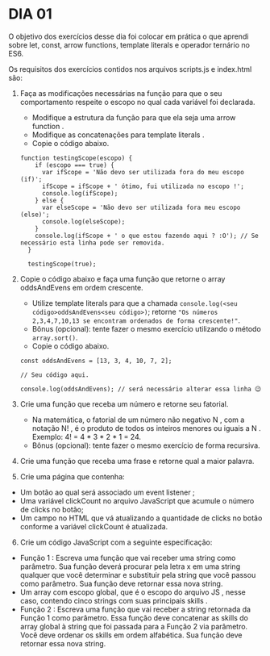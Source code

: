 # DIA 01

O objetivo dos exercícios desse dia foi colocar em prática o que aprendi sobre let, const, arrow functions, template literals e operador ternário no ES6.

Os requisitos dos exercícios contidos nos arquivos scripts.js e index.html são:

1. Faça as modificações necessárias na função para que o seu comportamento respeite o escopo no qual cada variável foi declarada.
    - Modifique a estrutura da função para que ela seja uma arrow function .
    - Modifique as concatenações para template literals .
    - Copie o código abaixo.
    ```
    function testingScope(escopo) {
        if (escopo === true) {
          var ifScope = 'Não devo ser utilizada fora do meu escopo (if)';
          ifScope = ifScope + ' ótimo, fui utilizada no escopo !';
          console.log(ifScope);
        } else {
          var elseScope = 'Não devo ser utilizada fora meu escopo (else)';
          console.log(elseScope);
        }
        console.log(ifScope + ' o que estou fazendo aqui ? :O'); // Se necessário esta linha pode ser removida.
      }

      testingScope(true);
    ```

2. Copie o código abaixo e faça uma função que retorne o array oddsAndEvens em ordem crescente.
    - Utilize template literals para que a chamada `console.log(<seu código>oddsAndEvens<seu código>)`; retorne `"Os números 2,3,4,7,10,13 se encontram ordenados de forma crescente!"`.
    - Bônus (opcional): tente fazer o mesmo exercício utilizando o método `array.sort()`.
    - Copie o código abaixo.
    ```
    const oddsAndEvens = [13, 3, 4, 10, 7, 2];

    // Seu código aqui.

    console.log(oddsAndEvens); // será necessário alterar essa linha 😉
    ```

3. Crie uma função que receba um número e retorne seu fatorial.
    - Na matemática, o fatorial de um número não negativo N , com a notação N! , é o produto de todos os inteiros menores ou iguais a N . Exemplo: 4! = 4 * 3 * 2 * 1 = 24.
    - Bônus (opcional): tente fazer o mesmo exercício de forma recursiva.
    
4. Crie uma função que receba uma frase e retorne qual a maior palavra.

5. Crie uma página que contenha:
  - Um botão ao qual será associado um event listener ;
  - Uma variável clickCount no arquivo JavaScript que acumule o número de clicks no botão;
  - Um campo no HTML que vá atualizando a quantidade de clicks no botão conforme a variável clickCount é atualizada.

6. Crie um código JavaScript com a seguinte especificação:
  - Função 1 : Escreva uma função que vai receber uma string como parâmetro. Sua função deverá procurar pela letra x em uma string qualquer que você determinar e substituir pela string que você passou como parâmetro. Sua função deve retornar essa nova string.
  - Um array com escopo global, que é o escopo do arquivo JS , nesse caso, contendo cinco strings com suas principais skills .
  - Função 2 : Escreva uma função que vai receber a string retornada da Função 1 como parâmetro. Essa função deve concatenar as skills do array global à string que foi passada para a Função 2 via parâmetro. Você deve ordenar os skills em ordem alfabética. Sua função deve retornar essa nova string.